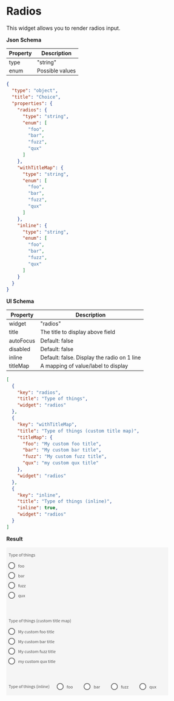 # Radios

This widget allows you to render radios input.

**Json Schema**

| Property | Description |
|---|---|
| type | "string" |
| enum | Possible values |

```json
{
  "type": "object",
  "title": "Choice",
  "properties": {
    "radios": {
      "type": "string",
      "enum": [
        "foo",
        "bar",
        "fuzz",
        "qux"
      ]
    },
    "withTitleMap": {
      "type": "string",
      "enum": [
        "foo",
        "bar",
        "fuzz",
        "qux"
      ]
    },
    "inline": {
      "type": "string",
      "enum": [
        "foo",
        "bar",
        "fuzz",
        "qux"
      ]
    }
  }
}
```

**UI Schema**

| Property | Description |
|---|---|
| widget | "radios" |
| title | The title to display above field |
| autoFocus | Default: false |
| disabled | Default: false |
| inline | Default: false. Display the radio on 1 line |
| titleMap | A mapping of value/label to display |

```json
[
  {
    "key": "radios",
    "title": "Type of things",
    "widget": "radios"
  },
  {
    "key": "withTitleMap",
    "title": "Type of things (custom title map)",
    "titleMap": {
      "foo": "My custom foo title",
      "bar": "My custom bar title",
      "fuzz": "My custom fuzz title",
      "qux": "my custom qux title"
    },
    "widget": "radios"
  },
  {
    "key": "inline",
    "title": "Type of things (inline)",
    "inline": true,
    "widget": "radios"
  }
]
```

**Result**

![Radios](screenshot.png)
